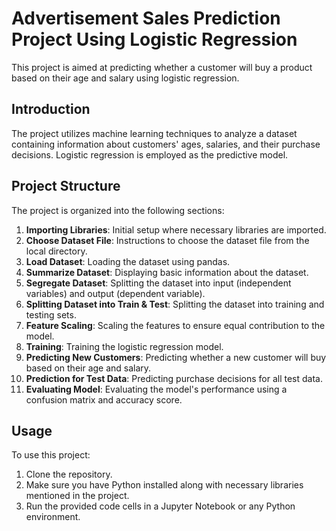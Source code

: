#  Advertisement Sales Prediction Project Using Logistic Regression

This project is aimed at predicting whether a customer will buy a product based on their age and salary using logistic regression.

## Introduction

The project utilizes machine learning techniques to analyze a dataset containing information about customers' ages, salaries, and their purchase decisions. Logistic regression is employed as the predictive model.

## Project Structure

The project is organized into the following sections:

1. **Importing Libraries**: Initial setup where necessary libraries are imported.
2. **Choose Dataset File**: Instructions to choose the dataset file from the local directory.
3. **Load Dataset**: Loading the dataset using pandas.
4. **Summarize Dataset**: Displaying basic information about the dataset.
5. **Segregate Dataset**: Splitting the dataset into input (independent variables) and output (dependent variable).
6. **Splitting Dataset into Train & Test**: Splitting the dataset into training and testing sets.
7. **Feature Scaling**: Scaling the features to ensure equal contribution to the model.
8. **Training**: Training the logistic regression model.
9. **Predicting New Customers**: Predicting whether a new customer will buy based on their age and salary.
10. **Prediction for Test Data**: Predicting purchase decisions for all test data.
11. **Evaluating Model**: Evaluating the model's performance using a confusion matrix and accuracy score.

## Usage

To use this project:

1. Clone the repository.
2. Make sure you have Python installed along with necessary libraries mentioned in the project.
3. Run the provided code cells in a Jupyter Notebook or any Python environment.

